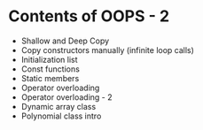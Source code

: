 # Contents of OOPS - 2

* Shallow and Deep Copy
* Copy constructors manually (infinite loop calls)
* Initialization list
* Const functions
* Static members
* Operator overloading
* Operator overloading - 2
* Dynamic array class
* Polynomial class intro
